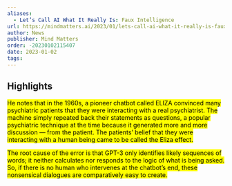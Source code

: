 ```yaml
---
aliases:
  - Let’s Call AI What It Really Is: Faux Intelligence
url: https://mindmatters.ai/2023/01/lets-call-ai-what-it-really-is-faux-intelligence/
author: News
publisher: Mind Matters
order: -20230102115407
date: 2023-01-02
tags:
---
```


## Highlights
<mark>He notes that in the 1960s, a pioneer chatbot called ELIZA convinced many psychiatric patients that they were interacting with a real psychiatrist. The machine simply repeated back their statements as questions, a popular psychiatric technique at the time because it generated more and more discussion — from the patient. The patients’ belief that they were interacting with a human being came to be called the Eliza effect.</mark>

<mark>The root cause of the error is that GPT-3 only identifies likely sequences of words; it neither calculates nor responds to the logic of what is being asked. So, if there is no human who intervenes at the chatbot’s end, these nonsensical dialogues are comparatively easy to create.</mark>

